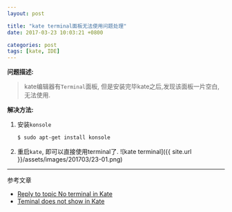 ```yaml
---
layout: post

title: "kate terminal面板无法使用问题处理"
date: 2017-03-23 10:03:21 +0800

categories: post
tags: [kate, IDE]
---
```


**问题描述:**

> kate编辑器有`Terminal`面板, 但是安装完毕kate之后,发现该面板一片空白, 无法使用.

**解决方法:**

1. 安装`konsole`

    ```bash
    $ sudo apt-get install konsole
    ```
2. 重启`kate`, 即可以直接使用terminal了.
    ![kate terminal]({{ site.url }}/assets/images/201703/23-01.png)

---
参考文章
- [ Reply to topic No terminal in Kate](https://forum.kde.org/viewtopic.php?f=9&t=117640)
- [Teminal does not show in Kate](http://askubuntu.com/questions/650978/teminal-does-not-show-in-kate)
